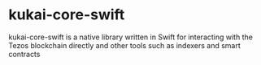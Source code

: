 # kukai-core-swift
kukai-core-swift is a native library written in Swift for interacting with the Tezos blockchain directly and other tools such as indexers and smart contracts 
